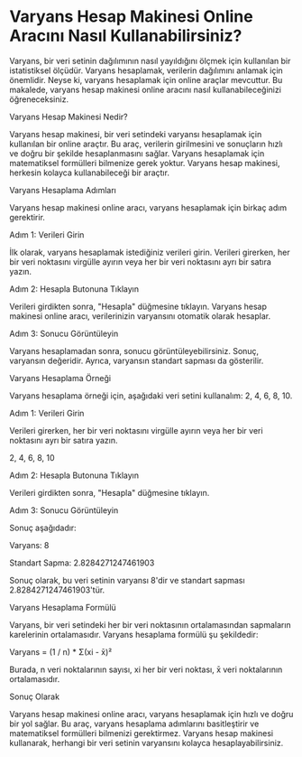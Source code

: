 Varyans Hesap Makinesi Online Aracını Nasıl Kullanabilirsiniz?
==============================================================

Varyans, bir veri setinin dağılımının nasıl yayıldığını ölçmek için kullanılan bir istatistiksel ölçüdür. Varyans hesaplamak, verilerin dağılımını anlamak için önemlidir. Neyse ki, varyans hesaplamak için online araçlar mevcuttur. Bu makalede, varyans hesap makinesi online aracını nasıl kullanabileceğinizi öğreneceksiniz.

Varyans Hesap Makinesi Nedir?

Varyans hesap makinesi, bir veri setindeki varyansı hesaplamak için kullanılan bir online araçtır. Bu araç, verilerin girilmesini ve sonuçların hızlı ve doğru bir şekilde hesaplanmasını sağlar. Varyans hesaplamak için matematiksel formülleri bilmenize gerek yoktur. Varyans hesap makinesi, herkesin kolayca kullanabileceği bir araçtır.

Varyans Hesaplama Adımları

Varyans hesap makinesi online aracı, varyans hesaplamak için birkaç adım gerektirir.

Adım 1: Verileri Girin

İlk olarak, varyans hesaplamak istediğiniz verileri girin. Verileri girerken, her bir veri noktasını virgülle ayırın veya her bir veri noktasını ayrı bir satıra yazın.

Adım 2: Hesapla Butonuna Tıklayın

Verileri girdikten sonra, "Hesapla" düğmesine tıklayın. Varyans hesap makinesi online aracı, verilerinizin varyansını otomatik olarak hesaplar.

Adım 3: Sonucu Görüntüleyin

Varyans hesaplamadan sonra, sonucu görüntüleyebilirsiniz. Sonuç, varyansın değeridir. Ayrıca, varyansın standart sapması da gösterilir.

Varyans Hesaplama Örneği

Varyans hesaplama örneği için, aşağıdaki veri setini kullanalım: 2, 4, 6, 8, 10.

Adım 1: Verileri Girin

Verileri girerken, her bir veri noktasını virgülle ayırın veya her bir veri noktasını ayrı bir satıra yazın.

2, 4, 6, 8, 10

Adım 2: Hesapla Butonuna Tıklayın

Verileri girdikten sonra, "Hesapla" düğmesine tıklayın.

Adım 3: Sonucu Görüntüleyin

Sonuç aşağıdadır:

Varyans: 8

Standart Sapma: 2.8284271247461903

Sonuç olarak, bu veri setinin varyansı 8'dir ve standart sapması 2.8284271247461903'tür.

Varyans Hesaplama Formülü

Varyans, bir veri setindeki her bir veri noktasının ortalamasından sapmaların karelerinin ortalamasıdır. Varyans hesaplama formülü şu şekildedir:

Varyans = (1 / n) \* Σ(xi - x̄)²

Burada, n veri noktalarının sayısı, xi her bir veri noktası, x̄ veri noktalarının ortalamasıdır.

Sonuç Olarak

Varyans hesap makinesi online aracı, varyans hesaplamak için hızlı ve doğru bir yol sağlar. Bu araç, varyans hesaplama adımlarını basitleştirir ve matematiksel formülleri bilmenizi gerektirmez. Varyans hesap makinesi kullanarak, herhangi bir veri setinin varyansını kolayca hesaplayabilirsiniz.